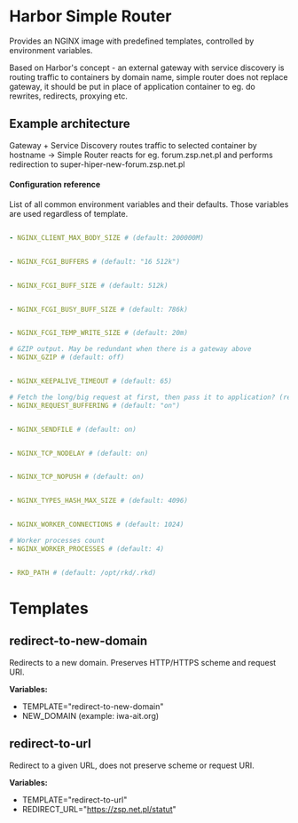 Harbor Simple Router
====================

Provides an NGINX image with predefined templates, controlled by environment variables.

Based on Harbor's concept - an external gateway with service discovery is routing traffic to containers by domain name,
simple router does not replace gateway, it should be put in place of application container to eg. do rewrites, redirects, proxying etc.

Example architecture
--------------------

Gateway + Service Discovery routes traffic to selected container by hostname -> Simple Router reacts for eg. forum.zsp.net.pl and performs redirection to super-hiper-new-forum.zsp.net.pl

#### Configuration reference

List of all common environment variables and their defaults. Those variables are used regardless of template.

```yaml

- NGINX_CLIENT_MAX_BODY_SIZE # (default: 200000M)


- NGINX_FCGI_BUFFERS # (default: "16 512k")


- NGINX_FCGI_BUFF_SIZE # (default: 512k)


- NGINX_FCGI_BUSY_BUFF_SIZE # (default: 786k)


- NGINX_FCGI_TEMP_WRITE_SIZE # (default: 20m)

# GZIP output. May be redundant when there is a gateway above
- NGINX_GZIP # (default: off)


- NGINX_KEEPALIVE_TIMEOUT # (default: 65)

# Fetch the long/big request at first, then pass it to application? (recommended when container is directly accessible on the internet, not recommended when is behind a gateway which is already buffering requests)
- NGINX_REQUEST_BUFFERING # (default: "on")


- NGINX_SENDFILE # (default: on)


- NGINX_TCP_NODELAY # (default: on)


- NGINX_TCP_NOPUSH # (default: on)


- NGINX_TYPES_HASH_MAX_SIZE # (default: 4096)


- NGINX_WORKER_CONNECTIONS # (default: 1024)

# Worker processes count
- NGINX_WORKER_PROCESSES # (default: 4)


- RKD_PATH # (default: /opt/rkd/.rkd)


```

# Templates

## redirect-to-new-domain

Redirects to a new domain. Preserves HTTP/HTTPS scheme and request URI.

**Variables:**
- TEMPLATE="redirect-to-new-domain"
- NEW_DOMAIN (example: iwa-ait.org)

## redirect-to-url

Redirect to a given URL, does not preserve scheme or request URI.

**Variables:**
- TEMPLATE="redirect-to-url"
- REDIRECT_URL="https://zsp.net.pl/statut"
